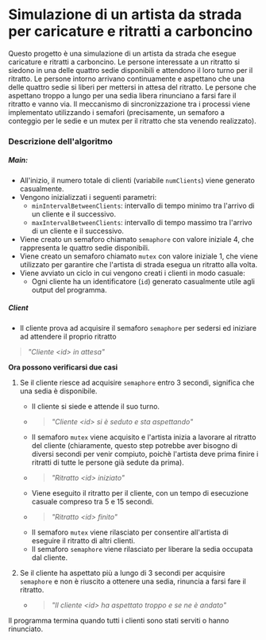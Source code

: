 
# Simulazione di un artista da strada per caricature e ritratti a carboncino

Questo progetto è una simulazione di un artista da strada che esegue caricature e ritratti a carboncino. Le persone interessate a un ritratto si siedono in una delle quattro sedie disponibili e attendono il loro turno per il ritratto. Le persone intorno arrivano continuamente e aspettano che una delle quattro sedie si liberi per mettersi in attesa del ritratto. Le persone che aspettano troppo a lungo per una sedia libera rinunciano a farsi fare il ritratto e vanno via. Il meccanismo di sincronizzazione tra i processi viene implementato utilizzando i semafori (precisamente, un semaforo a conteggio per le sedie e un mutex per il ritratto che sta venendo realizzato).

### Descrizione dell'algoritmo

##### Main:

* All'inizio, il numero totale di clienti (variabile `numClients`) viene generato casualmente.
* Vengono inizializzati i seguenti parametri:
    * `minIntervalBetweenClients`: intervallo di tempo minimo tra l'arrivo di un cliente e il successivo.
    * `maxIntervalBetweenClients`: intervallo di tempo massimo tra l'arrivo di un cliente e il successivo.
* Viene creato un semaforo chiamato `semaphore` con valore iniziale 4, che rappresenta le quattro sedie disponibili.
* Viene creato un semaforo chiamato `mutex` con valore iniziale 1, che viene utilizzato per garantire che l'artista di strada esegua un ritratto alla volta.
* Viene avviato un ciclo in cui vengono creati i clienti in modo casuale:
    * Ogni cliente ha un identificatore (`id`) generato casualmente utile agli output del programma.

##### Client

* Il cliente prova ad acquisire il semaforo `semaphore` per sedersi ed iniziare ad attendere il proprio ritratto

> *"Cliente \<id> in attesa"*

**Ora possono verificarsi due casi**

1. Se il cliente riesce ad acquisire `semaphore` entro 3 secondi, significa che una sedia è disponibile.
    * Il cliente si siede e attende il suo turno.
    * > *"Cliente \<id> si è seduto e sta aspettando"*
    * Il semaforo `mutex` viene acquisito e l'artista inizia a lavorare al ritratto del cliente (chiaramente, questo step potrebbe aver bisogno di diversi secondi per venir compiuto, poichè l'artista deve prima finire i ritratti di tutte le persone già sedute da prima).
    * > *"Ritratto \<id> iniziato"*
    * Viene eseguito il ritratto per il cliente, con un tempo di esecuzione casuale compreso tra 5 e 15 secondi.
    * > *"Ritratto \<id> finito"*
    * Il semaforo `mutex` viene rilasciato per consentire all'artista di eseguire il ritratto di altri clienti.
    * Il semaforo `semaphore` viene rilasciato per liberare la sedia occupata dal cliente.


2. Se il cliente ha aspettato più a lungo di 3 secondi per acquisire `semaphore` e non è riuscito a ottenere una sedia, rinuncia a farsi fare il ritratto.
   * > *"Il cliente \<id> ha aspettato troppo e se ne è andato"*

Il programma termina quando tutti i clienti sono stati serviti o hanno rinunciato.